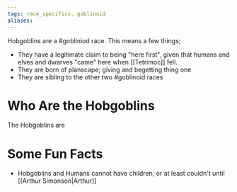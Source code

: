 ```yaml
---
tags: race_specifics, goblinoid
aliases:
---
```

Hobgoblins are a #gobliniod race. This means a few things;
- They have a legitimate claim to being "here first", given that humans and elves and dwarves "came" here when [[Tetrimoc]] fell.
- They are born of planscape; giving and begetting thing one
- They are sibling to the other two #goblinoid races

# Who Are the Hobgoblins
The Hobgoblins are 
# Some Fun Facts
- Hobgoblins and Humans cannot have children, or at least couldn't until [[Arthur Simonson|Arthur]]